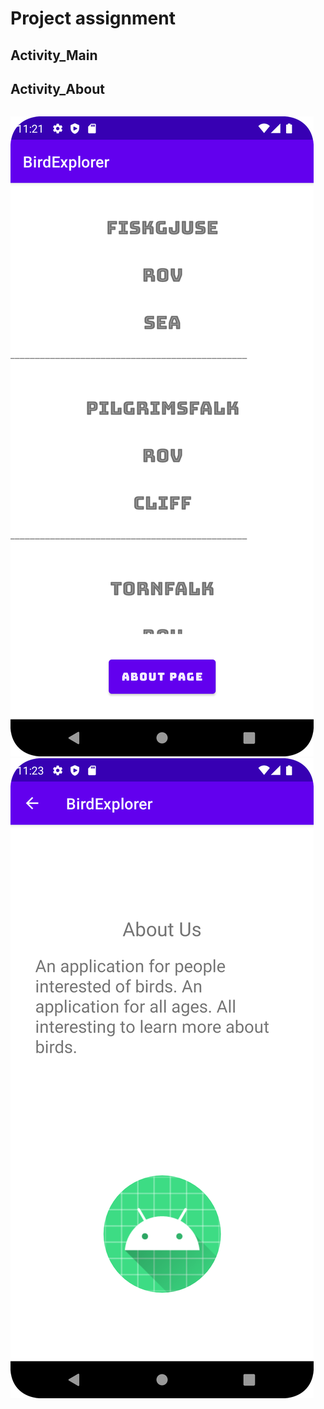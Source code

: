 # Project assignment
## Activity_Main

## Activity_About

```

```

![](Screen1.png)
![](Screen2.png)

